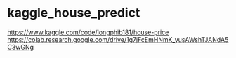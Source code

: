 # kaggle_house_predict
https://www.kaggle.com/code/longphib181/house-price
<br>
https://colab.research.google.com/drive/1g7jFcEmHNmK_yusAWshTJANdA5C3wGNg

